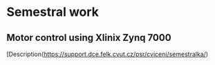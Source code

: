 # Semestral work
## Motor control using Xlinix Zynq 7000
[Description(https://support.dce.felk.cvut.cz/psr/cviceni/semestralka/)